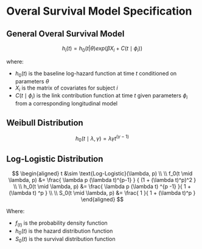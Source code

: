 


# Overal Survival Model Specification

## General Overal Survival Model

$$
h_i(t) = 
    h_{0}(t | \theta) exp\left(
    \beta X_i +
    C(t \mid \phi_i)
\right)
$$

where:

* $h_{0}(t)$ is the baseline log-hazard function at time $t$ conditioned on parameters $\theta$
* $X_i$ is the matrix of covariates for subject $i$
* $C(t \mid \phi_i)$ is the link contribution function at time $t$ given parameters $\phi_i$ from a corresponding longitudinal model



## Weibull Distribution


$$
h_{0}(t \mid \lambda, \gamma) =  \lambda \gamma t^{(\gamma - 1)}
$$


## Log-Logistic Distribution

$$
\begin{aligned}
t &\sim \text{Log-Logistic}(\lambda, p) 
\\
\\
f_0(t \mid \lambda, p) &= \frac{
    \lambda p (\lambda t)^{p-1}
} {
    (1 + (\lambda t)^p)^2
} 
\\ 
\\
h_0(t \mid \lambda, p) &= \frac{
    \lambda p (\lambda t) ^{p -1}
}{
    1 + (\lambda t) ^p
}
\\
\\
S_0(t \mid \lambda, p) &= \frac{
    1
}{
    1 + (\lambda t)^p
}
\end{aligned}
$$

Where:

* $f_(t)$ is the probability density function
* $h_0(t)$ is the hazard distribution function
* $S_0(t)$ is the survival distribution function
